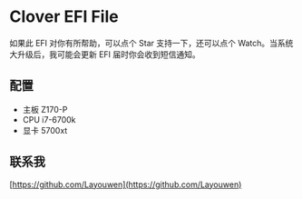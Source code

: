 # Clover EFI File

如果此 EFI 对你有所帮助，可以点个 Star 支持一下，还可以点个 Watch。当系统大升级后，我可能会更新 EFI 届时你会收到短信通知。

## 配置

- 主板 Z170-P
- CPU i7-6700k  
- 显卡 5700xt  

## 联系我

[https://github.com/Layouwen](https://github.com/Layouwen)
